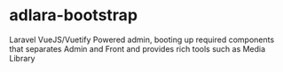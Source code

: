 # adlara-bootstrap
Laravel VueJS/Vuetify Powered admin, booting up required components that separates Admin and Front and provides rich tools such as Media Library
